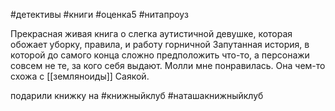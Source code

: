 #детективы #книги #оценка5 #нитапроуз

Прекрасная живая книга о слегка аутистичной девушке, которая обожает уборку, правила, и работу горничной
Запутанная история, в которой до самого конца сложно предположить что-то, а персонажи совсем не те, за кого себя выдают.
Молли мне понравилась. Она чем-то схожа с [[земляноиды]] Саякой.  

подарили книжку на #книжныйклуб #наташакнижныйклуб